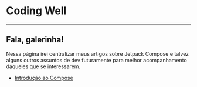 # Coding Well
---

## Fala, galerinha!

Nessa página irei centralizar meus artigos sobre Jetpack Compose e talvez alguns outros assuntos de dev futuramente para melhor acompanhamento daqueles que se interessarem.

- [Introdução ao Compose][1]

  [1]: https://tonwell.github.io/introduction_to_compose
